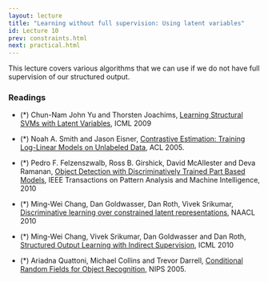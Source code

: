 ```yaml
---
layout: lecture
title: "Learning without full supervision: Using latent variables"
id: Lecture 10
prev: constraints.html
next: practical.html
---
```


This lecture covers various algorithms that we can use if we do not
have full supervision of our structured output.


### Readings

-   (\*) Chun-Nam John Yu and Thorsten Joachims, [Learning Structural
    SVMs with Latent
    Variables](http://www.cs.cornell.edu/~cnyu/papers/icml09_latentssvm.pdf),
    ICML 2009

-   (\*) Noah A. Smith and Jason Eisner, [Contrastive Estimation:
    Training Log-Linear Models on Unlabeled
    Data](http://aclweb.org/anthology/P/P05/P05-1044.pdf), ACL 2005.

-   (\*) Pedro F. Felzenszwalb, Ross B. Girshick, David McAllester and
    Deva Ramanan, [Object Detection with Discriminatively Trained Part
    Based Models](http://cs.brown.edu/~pff/papers/lsvm-pami.pdf), IEEE
    Transactions on Pattern Analysis and Machine Intelligence, 2010

-   (\*) Ming-Wei Chang, Dan Goldwasser, Dan Roth, Vivek Srikumar,
     [Discriminative learning over constrained latent representations](http://www.aclweb.org/anthology/N10-1066.pdf), NAACL 2010

-   (\*) Ming-Wei Chang, Vivek Srikumar, Dan Goldwasser and Dan Roth,
    [Structured Output Learning with Indirect
    Supervision](http://l2r.cs.uiuc.edu/~danr/Papers/CSGR10.pdf), ICML 2010

-   (\*) Ariadna Quattoni, Michael Collins and Trevor Darrell,
    [Conditional Random Fields for Object Recognition](https://papers.nips.cc/paper/2652-conditional-random-fields-for-object-recognition.pdf),
    NIPS 2005.

